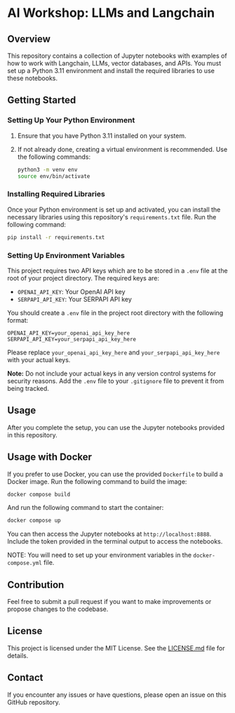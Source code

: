 # AI Workshop: LLMs and Langchain 

## Overview

This repository contains a collection of Jupyter notebooks with examples of how to work with Langchain, LLMs, vector databases, and APIs. You must set up a Python 3.11 environment and install the required libraries to use these notebooks. 

## Getting Started

### Setting Up Your Python Environment

1. Ensure that you have Python 3.11 installed on your system.

2. If not already done, creating a virtual environment is recommended. Use the following commands:

    ```bash
    python3 -m venv env
    source env/bin/activate
    ```

### Installing Required Libraries

Once your Python environment is set up and activated, you can install the necessary libraries using this repository's `requirements.txt` file. Run the following command:

```bash
pip install -r requirements.txt
```

### Setting Up Environment Variables

This project requires two API keys which are to be stored in a `.env` file at the root of your project directory. The required keys are:

- `OPENAI_API_KEY`: Your OpenAI API key
- `SERPAPI_API_KEY`: Your SERPAPI API key

You should create a `.env` file in the project root directory with the following format:

```env
OPENAI_API_KEY=your_openai_api_key_here
SERPAPI_API_KEY=your_serpapi_api_key_here
```
Please replace `your_openai_api_key_here` and `your_serpapi_api_key_here` with your actual keys.

**Note:** Do not include your actual keys in any version control systems for security reasons. Add the `.env` file to your `.gitignore` file to prevent it from being tracked.

## Usage

After you complete the setup, you can use the Jupyter notebooks provided in this repository.

## Usage with Docker

If you prefer to use Docker, you can use the provided `Dockerfile` to build a Docker image. Run the following command to build the image:

```bash
docker compose build
```

And run the following command to start the container:

```bash
docker compose up
```

You can then access the Jupyter notebooks at `http://localhost:8888`. Include the token provided in the terminal output to access the notebooks.

NOTE: You will need to set up your environment variables in the `docker-compose.yml` file.

## Contribution

Feel free to submit a pull request if you want to make improvements or propose changes to the codebase. 

## License

This project is licensed under the MIT License. See the [LICENSE.md](LICENSE.md) file for details.

## Contact

If you encounter any issues or have questions, please open an issue on this GitHub repository.
